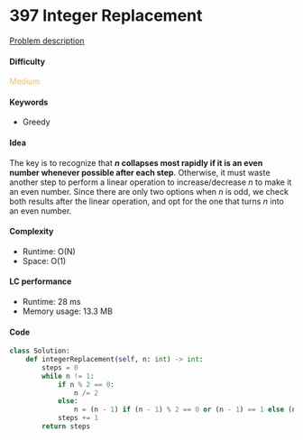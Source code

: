 397 Integer Replacement    
=======================
[Problem description](https://leetcode.com/problems/integer-replacement/)

#### Difficulty
<span style="color:#FABC60">Medium</span>

#### Keywords
- Greedy
  
#### Idea
The key is to recognize that ***n* collapses most rapidly if it is an even number whenever possible after each step**. Otherwise, it must waste another step to perform a linear operation to increase/decrease *n* to make it an even number. Since there are only two options when *n* is odd, we check both results after the linear operation, and opt for the one that turns *n* into an even number. 

#### Complexity
- Runtime: O(N) 
- Space: O(1)
  
#### LC performance
- Runtime: 28 ms
- Memory usage: 13.3 MB

#### Code
```python
class Solution:
    def integerReplacement(self, n: int) -> int:
        steps = 0
        while n != 1:
            if n % 2 == 0:
                n /= 2
            else:
                n = (n - 1) if (n - 1) % 2 == 0 or (n - 1) == 1 else (n + 1)
            steps += 1
        return steps   
```